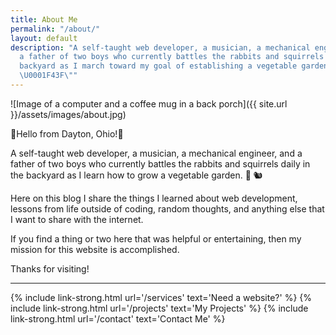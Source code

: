 ```yaml
---
title: About Me
permalink: "/about/"
layout: default
description: "A self-taught web developer, a musician, a mechanical engineer, and
  a father of two boys who currently battles the rabbits and squirrels daily in the
  backyard as I march toward my goal of establishing a vegetable garden there. \U0001F331
  \U0001F43F\""
---
```


![Image of a computer and a coffee mug in a back porch]({{ site.url }}/assets/images/about.jpg)

💎Hello from Dayton, Ohio!💎

A self-taught web developer, a musician, a mechanical engineer, and a father of two boys who currently battles the rabbits and squirrels daily in the backyard as I learn how to grow a vegetable garden. 🌱 🐿

Here on this blog I share the things I learned about web development, lessons from life outside of coding, random thoughts, and anything else that I want to share with the internet.

If you find a thing or two here that was helpful or entertaining, then my mission for this website is accomplished. 

Thanks for visiting!

<hr/>

{% include link-strong.html url='/services' text='Need a website?' %}
{% include link-strong.html url='/projects' text='My Projects' %}
{% include link-strong.html url='/contact' text='Contact Me' %}
